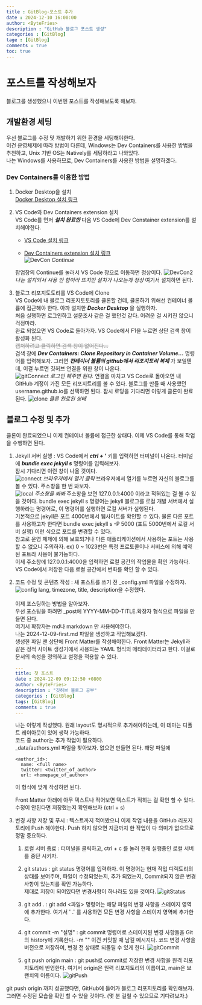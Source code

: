 ```yaml
---
title : GitBlog-포스트 추가
date : 2024-12-10 16:00:00
author: <ByteFries>
description : "GitHub 블로그 포스트 생성"
categories : [GitBlog]
tage : [GitBlog]
comments : true
toc: true
---
```


# <span style = "font-weight: 800;">포스트를 작성해보자</span>

블로그를 생성했으니 이번엔 포스트를 작성해보도록 해보자.  


## <span style = "font-weight: 800;">개발환경 세팅</span>
우선 블로그를 수정 및 개발하기 위한 환경을 세팅해야한다.  
이건 운영체제에 따라 방법이 다른데, Windows는 Dev Containers를 사용한 방법을 추천하고, Unix 기반 OS는 Natively를 세팅하라고 나와있다.  
나는 Windows를 사용하므로, Dev Containers를 사용한 방법을 설명하겠다.  

### <span stype = "font-weight: 800;">Dev Containers를 이용한 방법<span>

1. Docker Desktop을 설치  
<span><a href="https://www.docker.com/products/docker-desktop/" target="_blank">Docker Desktop 설치 링크</a></span>

2. VS Code와 Dev Containers extension 설치  
  VS Code를 먼저 ___설치 완료한___ 다음 VS Code에 Dev Constainer extension를 설치해야한다.
   - <span><a href="https://code.visualstudio.com/" target="_blank">VS Code 설치 링크</a></span>  
  
   - <span><a href="https://code.visualstudio.com/https://marketplace.visualstudio.com/items?itemName=ms-vscode-remote.remote-containers" target="_blank">Dev Containers extension 설치 링크</a></span>  
   ![DevCon](/assets/image/DevCon1Img.png)
   _Continue_

   팝업창의 Continue를 눌러서 VS Code 창으로 이동하면 정상이다.
   ![DevCon2](/assets/image/DevCon2Img.png)
   _나는 설치되서 사용 안 함이라 뜨지만 설치가 나오는게 정상_
   여기서 설치하면 된다.   

1. 블로그 리포지토토리를 VS Code에 Clone  
 VS Code에 내 블로그 리포지토토리를 클론할 건데, 클론하기 위해선 컨테이너 볼륨에 접근해야 한다. 아까 설치한 ___Decker Desktop___ 을 실행하자.  
 처음 실행하면 로그인하고 설문조사 같은 걸 했던것 같다. 어려운 걸 시키진 않으니 걱정마라.  <br>
 완료 되었으면 VS Code로 돌아가자. VS Code에서 F1을 누르면 상단 검색 창이 활성화 된다.  
 <span style="opacity: 0.5;">~~캡처하려고 클릭하면 검색 창이 없어진다...~~</span>  
 검색 창에 ___Dev Containers: Clone Repository in Container Volume...___  명령어를 입력해보자. 그러면 ___컨테이너 볼륨의 github에서 리포지토리 복제___ 가 보일텐데, 이걸 누르면 깃허브 연결을 위한 창이 나온다.  
 ![gitConnect](/assets/image/VSCodeGitImg.png)
 _로그인 해주면 된다._
 연결을 마치고 VS Code로 돌아오면 내 GitHub 계정이 가진 모든 리포지트리를 볼 수 있다. 블로그를 만들 때 사용했던 username.github.io를 선택하면 된다. 잠시 로딩을 기다리면 이렇게 클론이 완료된다. 
![clone](/assets/image/cloneImg.png)
_클론 완료된 상태_


## <span style = "font-weight: 800;">블로그 수정 및 추가</span>

클론이 완료되었으니 이제 컨테이너 볼륨에 접근한 상태다. 이제 VS Code를 통해 작업을 수행하면 된다.  

1. Jekyll 서버 실행
   : VS Code에서 ___ctrl + '___ 키를 입력하면 터미널이 나온다. 터미널에 ___bundle exec jekyll s___ 명령어를 입력해보자.  
   잠시 기다리면 이런 창이 나올 것이다.  
   ![connect](/assets/image/connectionImg.png)
   _브라우저에서 열기 클릭_
   브라우저에서 열기를 누르면 자신의 블로그를 볼 수 있다. 주소창을 한 번 봐보자.  
   ![local](/assets/image/localSpaceImg.png)
   _주소창을 봐봐_
   주소창을 보면 127.0.0.1:4000 이라고 적혀있는 걸 볼 수 있을 것이다. bundle exec jekyll s 명령어는 jekyll 블로그를 로컬 개발 서버에서 실행하라는 명령어로, 이 명령어를 실행하면 로컬 서버가 실행된다.  
   기본적으로 jekyll은 포트 4000번에서 웹사이트를 확인할 수 있다. 물론 다른 포트를 사용하고자 한다면 bundle exec jekyll s -P 5000 (포트 5000번에서 로컬 서버 실행) 이런 식으로 포트를 변경할 수 있다.  
   참고로 운영 체제에 의해 보호되거나 다른 애플리케이션에서 사용하는 포트는 사용할 수 없으니 주의하자. ex) 0 ~ 1023번은 특정 프로토콜이나 서비스에 의해 예약된 포트라 사용이 불가능하다.  
   이제 주소창에 127.0.0.1:4000을 입력하면 로컬 공간의 작업물을 확인 가능하다. VS Code에서 저장한 다음 로컬 공간에서 변화를 확인 할 수 있다.  

2. 코드 수정 및 콘텐츠 작성
   : 새 포스트를 쓰기 전 _config.yml 파일을 수정하자.  
   ![config](/assets/image/configImg.png)
   lang, timezone, title, description을 수정했다.  <br><br>
   이제 포스팅하는 방법을 알아보자.  
   우선 포스팅을 하려면 _post에 YYYY-MM-DD-TITLE.확장자 형식으로 파일을 만들면 된다.  
   여기서 확장자는 md나 markdown 만 사용해야한다.  
   나는 2024-12-09-first.md 파일을 생성하고 작업해보겠다.  
   생성한 파일 맨 상단에 Front Matter를 작성해야한다. Front Matter는 Jekyll과 같은 정적 사이트 생성기에서 사용되는 YAML 형식의 메타데이터라고 한다. 이걸로 문서의 속성을 정의하고 설정을 적용할 수 있다.  
   ```yaml
   ---
   title: 첫 포스트
   date : 2024-12-09 09:12:50 +0800
   author: <ByteFries> 
   description : "깃허브 블로그 공부"
   categories : [GitBlog]
   tags: [GitBlog]
   comments : true
   ---
   ```
   나는 이렇게 작성했다. 원래 layout도 명시적으로 추가해야하는데, 이 테마는 디폴트 레이아웃이 있어 생략 가능하다.  
   코드 중 author는 추가 작업이 필요하다.  
   _data/authors.yml 파일을 찾아보자. 없으면 만들면 된다.  해당 파일에  

   ```
   <author_id>:
     name: <full name>
     twitter: <twitter_of_author>
     url: <homepage_of_author>
   ```

   이 형식에 맞게 작성하면 된다.  

   Front Matter 아래에 아무 텍스트나 적어보면 텍스트가 적히는 걸 확인 할 수 있다. 수정이 안된다면 저장했는지 확인해보자 (ctrl + s)  

3. 변경 사항 저장 및 푸시
    : 텍스트까지 적어봤으니 이제 작업 내용을 GitHub 리포지토리에 Push 해야한다. Push 하지 않으면 지금까지 한 작업이 다 의미가 없으므로 정말 중요하다.  

    1. 로컬 서버 종료
      : 터미널을 클릭하고, ctrl + c 를 눌러 현재 실행중인 로컬 서버를 중단 시키자.  

    2. git status
      : git status 명령어를 입력하자. 이 명령어는 현재 작업 디렉토리의 상태를 보여주며, 파일이 수정되었는지, 추가 되었는지, Commit되지 않은 변경사항이 있는지를 확인 가능하다.  
      제대로 저장이 되어있다면 변경사항이 하나라도 있을 것이다.
      ![gitStatus](/assets/image/gitStatusImg.png)

    3. git add .
      : git add <파일> 명령어는 해당 파일의 변경 사항을 스테이지 영역에 추가한다. 여기서 ' .' 를 사용하면 모든 변경 사항을 스테이지 영역에 추가한다.

    4. git commit -m "설명"
      : git commit 명령어로 스테이지된 변경 사항들을 Git의 history에 기록한다. -m "" 이건 커밋할 때 남길 메시지다. 코드 변경 사항을 버전으로 저장하여, 변경 전 상태로 되돌릴 수 있게 한다. 
      ![gitCommit](/assets/image/gitCommitImg.png)

    5. git push origin main
      : git push로 commit로 저장한 변경 사항을 원격 리포지토리에 반영한다. 여기서 origin은 원력 리포지토리의 이름이고, main은 브랜치의 이름이다.
      ![gitPush](/assets/image/gitPushImg.png)

git push origin 까지 성공했다면, GitHub에 들어가 블로그 리포지토리를 확인해보자. 그러면 수정된 모습을 확인 할 수 있을 것이다. (몇 분 걸릴 수 있으므로 기다려보자.)
